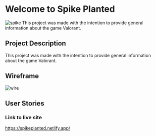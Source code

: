 # Welcome to Spike Planted
![spike](https://i.pinimg.com/originals/7b/7b/d5/7b7bd5d5bc01e9e403782a212a7f4e29.gif)
This project was made with the intention to provide general information about the game Valorant.

## Project Description

This project was made with the intention to provide general information about the game Valorant.

## Wireframe

![wire](https://media.git.generalassemb.ly/user/43393/files/7fe556d1-f7d8-47e5-b22e-51a61be3256d)

## User Stories


### Link to live site

https://spikeplanted.netlify.app/

